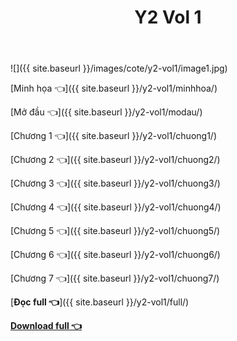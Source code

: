 ﻿---
layout: post
title: Y2 Vol 1
---

![]({{ site.baseurl }}/images/cote/y2-vol1/image1.jpg)

[Minh họa 👈]({{ site.baseurl }}/y2-vol1/minhhoa/)

[Mở đầu 👈]({{ site.baseurl }}/y2-vol1/modau/)

[Chương 1 👈]({{ site.baseurl }}/y2-vol1/chuong1/)

[Chương 2 👈]({{ site.baseurl }}/y2-vol1/chuong2/)

[Chương 3 👈]({{ site.baseurl }}/y2-vol1/chuong3/)

[Chương 4 👈]({{ site.baseurl }}/y2-vol1/chuong4/)

[Chương 5 👈]({{ site.baseurl }}/y2-vol1/chuong5/)

[Chương 6 👈]({{ site.baseurl }}/y2-vol1/chuong6/)

[Chương 7 👈]({{ site.baseurl }}/y2-vol1/chuong7/)

[**Đọc full 👈**]({{ site.baseurl }}/y2-vol1/full/)

[**Download full 👈**](https://cote.eu.org/cote.ga/y2/vol1.docx)